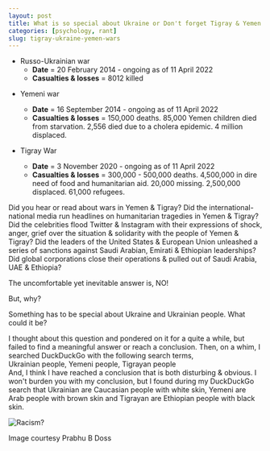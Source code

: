 ```yaml
---
layout: post
title: What is so special about Ukraine or Don't forget Tigray & Yemen
categories: [psychology, rant]
slug: tigray-ukraine-yemen-wars
---
```


 - Russo-Ukrainian war
   - **Date** = 20 February 2014 - ongoing as of 11 April 2022
   - **Casualties & losses** = 8012 killed

<!--more-->

 - Yemeni war
   - **Date** = 16 September 2014 - ongoing as of 11 April 2022
   - **Casualties & losses** = 150,000 deaths. 85,000 Yemen children died from starvation. 2,556 died due to a cholera epidemic. 4 million displaced.

 - Tigray War
   - **Date** = 3 November 2020 - ongoing as of 11 April 2022
   - **Casualties & losses** = 300,000 - 500,000 deaths. 4,500,000 in dire need of food and humanitarian aid. 20,000 missing. 2,500,000 displaced. 61,000 refugees.

Did you hear or read about wars in Yemen & Tigray? Did the international-national media run headlines on humanitarian tragedies in Yemen & Tigray? Did the celebrities flood Twitter & Instagram with their expressions of shock, anger, grief over the situation & solidarity with the people of Yemen & Tigray? Did the leaders of the United States & European Union unleashed a series of sanctions against Saudi Arabian, Emirati & Ethiopian leaderships? Did global corporations close their operations & pulled out of Saudi Arabia, UAE & Ethiopia?  

The uncomfortable yet inevitable answer is, NO!  

But, why?  

Something has to be special about Ukraine and Ukrainian people. What could it be?  

I thought about this question and pondered on it for a quite a while, but failed to find a meaningful answer or reach a conclusion. Then, on a whim, I searched DuckDuckGo with the following search terms,  
Ukrainian people, Yemeni people, Tigrayan people  
And, I think I have reached a conclusion that is both disturbing & obvious. I won't burden you with my conclusion, but I found during my DuckDuckGo search that Ukrainian are Caucasian people with white skin, Yemeni are Arab people with brown skin and Tigrayan are Ethiopian people with black skin.  

![Racism?](https://raw.githubusercontent.com/hakerdefo/hakerdefo.github.io/main/assets/image/racism.webp "Racism?")
<figcaption>Image courtesy Prabhu B Doss</figcaption>

